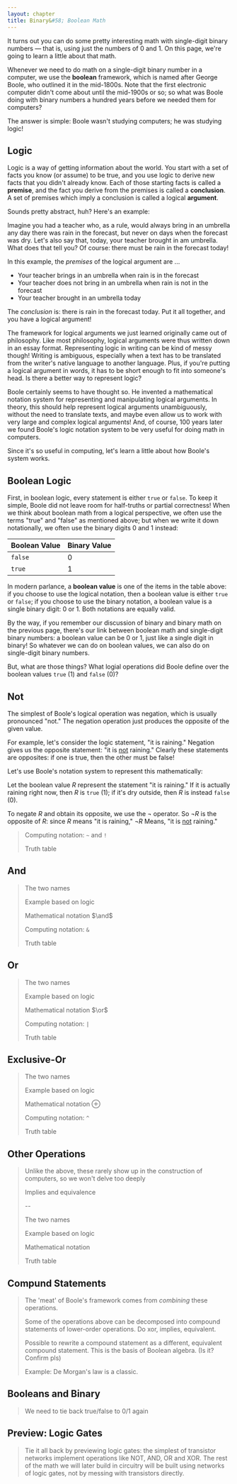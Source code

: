 ```yaml
---
layout: chapter
title: Binary&#58; Boolean Math
---
```


It turns out you can do some pretty interesting math with single-digit binary numbers &mdash; that is, using just the numbers of $0$ and $1$. On this page, we're going to learn a little about that math.

Whenever we need to do math on a single-digit binary number in a computer, we use the **boolean** framework, which is named after George Boole, who outlined it in the mid-1800s. Note that the first electronic computer didn't come about until the mid-1900s or so; so what was Boole doing with binary numbers a hundred years before we needed them for computers?

The answer is simple: Boole wasn't studying computers; he was studying logic!

## Logic

Logic is a way of getting information about the world. You start with a set of facts you know (or assume) to be true, and you use logic to derive new facts that you didn't already know. Each of those starting facts is called a **premise**, and the fact you derive from the premises is called a **conclusion**. A set of premises which imply a conclusion is called a logical **argument**.

Sounds pretty abstract, huh? Here's an example:

Imagine you had a teacher who, as a rule, would always bring in an umbrella any day there was rain in the forecast, but never on days when the forecast was dry. Let's also say that, today, your teacher brought in am umbrella. What does that tell you? Of course: there must be rain in the forecast today!

In this example, the *premises* of the logical argument are ...

* Your teacher brings in an umbrella when rain is in the forecast
* Your teacher does not bring in an umbrella when rain is not in the forecast
* Your teacher brought in an umbrella today

The *conclusion* is: there is rain in the forecast today. Put it all together, and you have a logical argument!

The framework for logical arguments we just learned originally came out of philosophy. Like most philosophy, logical arguments were thus written down in an essay format. Representing logic in writing can be kind of messy though! Writing is ambiguous, especially when a text has to be translated from the writer's native language to another language. Plus, if you're putting a logical argument in words, it has to be short enough to fit into someone's head. Is there a better way to represent logic?

Boole certainly seems to have thought so. He invented a mathematical notation system for representing and manipulating logical arguments. In theory, this should help represent logical arguments unambiguously, without the need to translate texts, and maybe even allow us to work with very large and complex logical arguments! And, of course, 100 years later we found Boole's logic notation system to be very useful for doing math in computers. 

Since it's so useful in computing, let's learn a little about how Boole's system works.

## Boolean Logic

First, in boolean logic, every statement is either `true` or `false`. To keep it simple, Boole did not leave room for half-truths or partial correctness! When we think about boolean math from a logical perspective, we often use the terms "true" and "false" as mentioned above; but when we write it down notationally, we often use the binary digits $0$ and $1$ instead:

| Boolean Value | Binary Value |
| ------------- | ------------ |
| `false`       | $0$          |
| `true`        | $1$          |

In modern parlance, a **boolean value** is one of the items in the table above: if you choose to use the logical notation, then a boolean value is either `true` or `false`; if you choose to use the binary notation, a boolean value is a single binary digit: $0$ or $1$. Both notations are equally valid.

By the way, if you remember our discussion of binary and binary math on the previous page, there's our link between boolean math and single-digit binary numbers: a boolean value can be $0$ or $1$, just like a single digit in binary! So whatever we can do on boolean values, we can also do on single-digit binary numbers.

But, what are those things? What logial operations did Boole define over the boolean values `true` ($1$) and `false` ($0$)?

## Not

The simplest of Boole's logical operation was negation, which is usually pronounced "not." The negation operation just produces the opposite of the given value.

For example, let's consider the logic statement, "it is raining." Negation gives us the opposite statement: "it is <ins>not</ins> raining." Clearly these statements are opposites: if one is true, then the other must be false!

Let's use Boole's notation system to represent this mathematically:

Let the boolean value $R$ represent the statement "it is raining." If it is actually raining right now, then $R$ is `true` ($1$); if it's dry outside, then $R$ is instead `false` ($0$).

To negate $R$ and obtain its opposite, we use the $\neg$ operator. So $\neg R$ is the opposite of $R$: since $R$ means "it is raining," $\neg R$ Means, "it is <ins>not</ins> raining."



> Computing notation: `~` and `!`
>
> Truth table

## And

> The two names
>
> Example based on logic
>
> Mathematical notation $\and$ 
>
> Computing notation: `&`
>
> Truth table

## Or

> The two names
>
> Example based on logic
>
> Mathematical notation $\or$
>
> Computing notation: `|`
>
> Truth table

## Exclusive-Or

> The two names
>
> Example based on logic
>
> Mathematical notation $\oplus$
>
> Computing notation: `^`
>
> Truth table

## Other Operations

> Unlike the above, these rarely show up in the construction of computers, so we won't delve too deeply
>
> Implies and equivalence
>
> --
>
> The two names
>
> Example based on logic
>
> Mathematical notation
>
> Truth table

## Compund Statements

> The 'meat' of Boole's framework comes from *combining* these operations.
>
> Some of the operations above can be decomposed into compound statements of lower-order operations. Do xor, implies, equivalent.
>
> Possible to rewrite a compound statement as a different, equivalent compound statement. This is the basis of Boolean algebra. (Is it? Confirm pls)
>
> Example: De Morgan's law is a classic.

## Booleans and Binary

> We need to tie back true/false to 0/1 again

## Preview: Logic Gates

> Tie it all back by previewing logic gates: the simplest of transistor networks implement operations like NOT, AND, OR and XOR. The rest of the math we will later build in circuitry will be built using networks of logic gates, not by messing with transistors directly.

